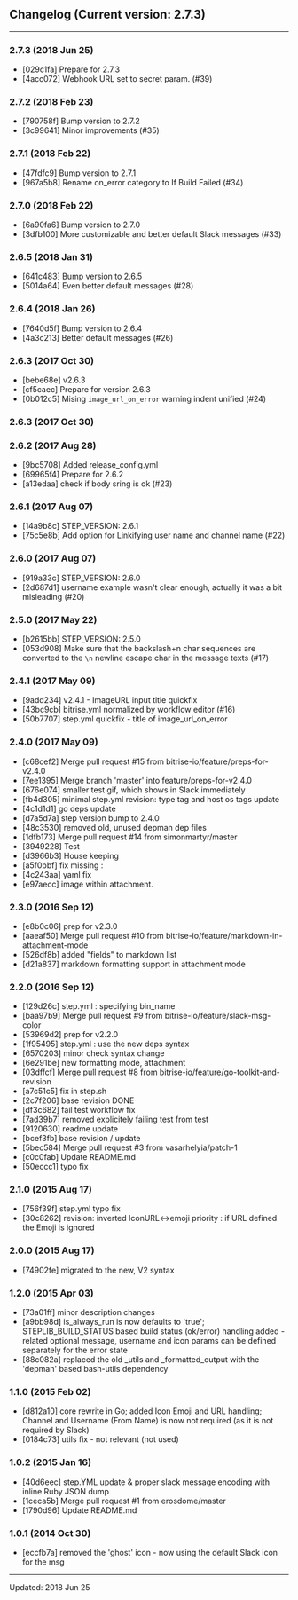 ## Changelog (Current version: 2.7.3)

-----------------

### 2.7.3 (2018 Jun 25)

* [029c1fa] Prepare for 2.7.3
* [4acc072] Webhook URL set to secret param. (#39)

### 2.7.2 (2018 Feb 23)

* [790758f] Bump version to 2.7.2
* [3c99641] Minor improvements (#35)

### 2.7.1 (2018 Feb 22)

* [47fdfc9] Bump version to 2.7.1
* [967a5b8] Rename on_error category to If Build Failed (#34)

### 2.7.0 (2018 Feb 22)

* [6a90fa6] Bump version to 2.7.0
* [3dfb100] More customizable and better default Slack messages (#33)

### 2.6.5 (2018 Jan 31)

* [641c483] Bump version to 2.6.5
* [5014a64] Even better default messages (#28)

### 2.6.4 (2018 Jan 26)

* [7640d5f] Bump version to 2.6.4
* [4a3c213] Better default messages (#26)

### 2.6.3 (2017 Oct 30)

* [bebe68e] v2.6.3
* [cf5caec] Prepare for version 2.6.3
* [0b012c5] Mising `image_url_on_error` warning indent unified (#24)

### 2.6.3 (2017 Oct 30)


### 2.6.2 (2017 Aug 28)

* [9bc5708] Added release_config.yml
* [69965f4] Prepare for 2.6.2
* [a13edaa] check if body sring is ok (#23)

### 2.6.1 (2017 Aug 07)

* [14a9b8c] STEP_VERSION: 2.6.1
* [75c5e8b] Add option for Linkifying user name and channel name (#22)

### 2.6.0 (2017 Aug 07)

* [919a33c] STEP_VERSION: 2.6.0
* [2d687d1] username example wasn't clear enough, actually it was a bit misleading (#20)

### 2.5.0 (2017 May 22)

* [b2615bb] STEP_VERSION: 2.5.0
* [053d908] Make sure that the backslash+n char sequences are converted to the `\n` newline escape char in the message texts (#17)

### 2.4.1 (2017 May 09)

* [9add234] v2.4.1 - ImageURL input title quickfix
* [43bc9cb] bitrise.yml normalized by workflow editor (#16)
* [50b7707] step.yml quickfix - title of image_url_on_error

### 2.4.0 (2017 May 09)

* [c68cef2] Merge pull request #15 from bitrise-io/feature/preps-for-v2.4.0
* [7ee1395] Merge branch 'master' into feature/preps-for-v2.4.0
* [676e074] smaller test gif, which shows in Slack immediately
* [fb4d305] minimal step.yml revision: type tag and host os tags update
* [4c1d1d1] go deps update
* [d7a5d7a] step version bump to 2.4.0
* [48c3530] removed old, unused depman dep files
* [1dfb173] Merge pull request #14 from simonmartyr/master
* [3949228] Test
* [d3966b3] House keeping
* [a5f0bbf] fix missing :
* [4c243aa] yaml fix
* [e97aecc] image within attachment.

### 2.3.0 (2016 Sep 12)

* [e8b0c06] prep for v2.3.0
* [aaeaf50] Merge pull request #10 from bitrise-io/feature/markdown-in-attachment-mode
* [526df8b] added "fields" to markdown list
* [d21a837] markdown formatting support in attachment mode

### 2.2.0 (2016 Sep 12)

* [129d26c] step.yml : specifying bin_name
* [baa97b9] Merge pull request #9 from bitrise-io/feature/slack-msg-color
* [53969d2] prep for v2.2.0
* [1f95495] step.yml : use the new deps syntax
* [6570203] minor check syntax change
* [6e291be] new formatting mode, attachment
* [03dffcf] Merge pull request #8 from bitrise-io/feature/go-toolkit-and-revision
* [a7c51c5] fix in step.sh
* [2c7f206] base revision DONE
* [df3c682] fail test workflow fix
* [7ad39b7] removed explicitely failing test from test
* [9120630] readme update
* [bcef3fb] base revision / update
* [5bec584] Merge pull request #3 from vasarhelyia/patch-1
* [c0c0fab] Update README.md
* [50eccc1] typo fix

### 2.1.0 (2015 Aug 17)

* [756f39f] step.yml typo fix
* [30c8262] revision: inverted IconURL<->emoji priority : if URL defined the Emoji is ignored

### 2.0.0 (2015 Aug 17)

* [74902fe] migrated to the new, V2 syntax

### 1.2.0 (2015 Apr 03)

* [73a01ff] minor description changes
* [a9bb98d] is_always_run is now defaults to 'true'; STEPLIB_BUILD_STATUS based build status (ok/error) handling added - related optional message, username and icon params can be defined separately for the error state
* [88c082a] replaced the old _utils and _formatted_output with the 'depman' based bash-utils dependency

### 1.1.0 (2015 Feb 02)

* [d812a10] core rewrite in Go; added Icon Emoji and URL handling; Channel and Username (From Name) is now not required (as it is not required by Slack)
* [0184c73] utils fix - not relevant (not used)

### 1.0.2 (2015 Jan 16)

* [40d6eec] step.YML update & proper slack message encoding with inline Ruby JSON dump
* [1ceca5b] Merge pull request #1 from erosdome/master
* [1790d96] Update README.md

### 1.0.1 (2014 Oct 30)

* [eccfb7a] removed the 'ghost' icon - now using the default Slack icon for the msg

-----------------

Updated: 2018 Jun 25